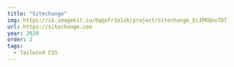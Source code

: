 ```yaml
---
title: "Sitechange"
img: https://ik.imagekit.io/6qqnfr3a1sk/project/sitechange_EcJPKQov7DT.jpg
url: https://sitechange.com
year: 2020
order: 2
tags:
  - Tailwind CSS
---
```

